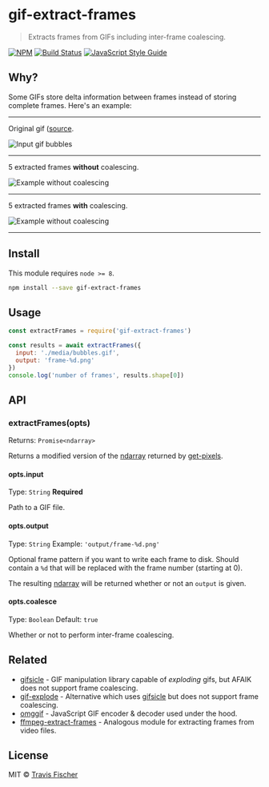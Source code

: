 # gif-extract-frames

> Extracts frames from GIFs including inter-frame coalescing.

[![NPM](https://img.shields.io/npm/v/gif-extract-frames.svg)](https://www.npmjs.com/package/gif-extract-frames) [![Build Status](https://travis-ci.org/transitive-bullshit/gif-extract-frames.svg?branch=master)](https://travis-ci.org/transitive-bullshit/gif-extract-frames) [![JavaScript Style Guide](https://img.shields.io/badge/code_style-standard-brightgreen.svg)](https://standardjs.com)


## Why?

Some GIFs store delta information between frames instead of storing complete frames. Here's an example:

---

Original gif ([source](https://media.giphy.com/media/ycagKBYEmaili/giphy.gif).

![Input gif bubbles](https://raw.githubusercontent.com/transitive-bullshit/gif-extract-frames/master/media/bubbles.gif)

---

5 extracted frames **without** coalescing.

![Example without coalescing](https://raw.githubusercontent.com/transitive-bullshit/gif-extract-frames/master/media/example-without-coalescing.png)

---

5 extracted frames **with** coalescing.

![Example without coalescing](https://raw.githubusercontent.com/transitive-bullshit/gif-extract-frames/master/media/example-with-coalescing.png)

---

## Install

This module requires `node >= 8`.

```bash
npm install --save gif-extract-frames
```

## Usage

```js
const extractFrames = require('gif-extract-frames')

const results = await extractFrames({
  input: './media/bubbles.gif',
  output: 'frame-%d.png'
})
console.log('number of frames', results.shape[0])
```


## API

### extractFrames(opts)

Returns: `Promise<ndarray>`

Returns a modified version of the [ndarray](https://github.com/scijs/ndarray) returned by [get-pixels](https://github.com/scijs/get-pixels).

#### opts.input

Type: `String`
**Required**

Path to a GIF file.

#### opts.output

Type: `String`
Example: `'output/frame-%d.png'`

Optional frame pattern if you want to write each frame to disk. Should contain a `%d` that will be replaced with the frame number (starting at 0).

The resulting [ndarray](https://github.com/scijs/ndarray) will be returned whether or not an `output` is given.

#### opts.coalesce

Type: `Boolean`
Default: `true`

Whether or not to perform inter-frame coalescing.


## Related

- [gifsicle](https://github.com/kohler/gifsicle) - GIF manipulation library capable of *exploding* gifs, but AFAIK does not support frame coalescing.
- [gif-explode](https://github.com/hughsk/gif-explode) - Alternative which uses [gifsicle]() but does not support frame coalescing.
- [omggif](https://github.com/deanm/omggif) - JavaScript GIF encoder & decoder used under the hood.
- [ffmpeg-extract-frames](https://github.com/transitive-bullshit/ffmpeg-extract-frames) - Analogous module for extracting frames from video files.


## License

MIT © [Travis Fischer](https://github.com/transitive-bullshit)
